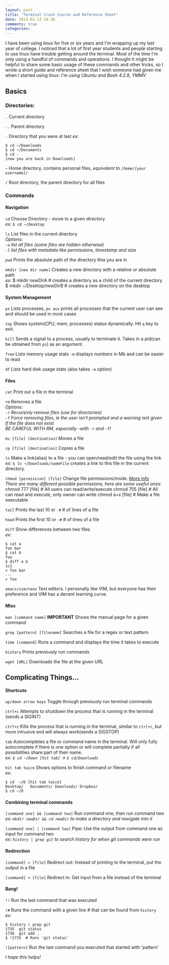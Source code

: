 ```yaml
---
layout: post
title: "Terminal Crash Course and Reference Sheet"
date: 2013-01-13 14:30
comments: true
categories: 
---
```

I have been using linux for five or six years and I'm wrapping up my last year of college. I noticed that a lot of first year students and people starting to use linux have trouble getting around the terminal. Most of the time I'm only using a handful of commands and operations. I thought it might be helpful to share some basic usage of these commands and other tricks, so I wrote a short guide and reference sheet that I wish someone had given me when I started using linux: *I'm using Ubuntu and Bash 4.2.8, YMMV*

Basics
-----------------

### Directories:
`.` Current directory

`..` Parent directory

`-` Directory that you were at last
*ex:*

    $ cd ~/Downloads
    $ cd ~/Documents
    $ cd -
    [now you are back in Downloads]
    
`~` Home directory, contains personal files, *equivalent to `/home/[your username]/`*

`/` Root directory, the parent directory for all files

### Commands

#### Navigation

`cd` Choose Directory - move to a given directory <br />
*ex:* `$ cd ~/Desktop`

`ls` List files in the current directory <br />
*Options: <br />
`-a` list all files (some files are hidden otherwise) <br />
`-l` list files with metadata like permissions, timestamp and size*

`pwd` Prints the absolute path of the directory thta you are in

`mkdir [new dir name]` Creates a new directory with a relative or absolute path<br />
*ex:*
    $ mkdir newDirA # creates a directory as a child of the current directory
    $ mkdir ~/Desktop/newDirB # creates a new directory on the desktop

#### System Management
`ps` Lists processes, `ps aux` prints all processes that the current user can see and should be used in most cases

`top` Shows system(CPU, mem, processes) status dynamically. Hit `q` key to exit.

`kill` Sends a signal to a process, usually to terminate it. Takes in a pid(can be obtained from `ps`) as an argument.


`free` Lists memory usage stats `-m` displays numbers in Mb and can be easier to read

`df` Lists hard disk usage stats (also takes `-m` option)


#### Files
`cat` Print out a file in the terminal

`rm` Removes a file<br />
*Options: <br />
`-r` Recursivly remove files (use for directories)<br />
`-f` Force removing files, ie the user isn't prompted and a warning isnt given if the file does not exist<br />
BE CAREFUL WITH RM, especially -with `-r` and `-f`!*

`mv [file] [destination]` Moves a file

`cp [file] [destination]` Copies a file

`ln` Make a link(alias) to a file - you can open/read/edit the file using the link <br />
*ex:* `$ ln ~/Downloads/someFile` creates a link to this file in the current directory.

`chmod [permission] [file]` Change file permissions/mode. [More info](http://en.wikipedia.org/wiki/Chmod)<br />
*There are many different possible permissions, here are some useful ones:*<br />
    chmod 777 [file] # All users can read/write/execute
    chmod 755 [file] # All can read and execute, only owner can write
    chmod a+x [file] # Make a file executable

`tail` Prints the last 10 or `-#` # of lines of a file

`head` Prints the first 10 or `-#` # of lines of a file

`diff` Show differences between two files <br />
*ex:*

    $ cat a
    foo bar
    $ cat b
    foo
    $ diff a b
    1c1
    < foo bar
    ---
    > foo

`emacs/vim/nano` Text editors. I personally like VIM, but everyone has their preference and VIM has a decent learning curve.

#### Misc
`man [command name]` **IMPORTANT** Shows the manual page for a given command 

`grep [pattern] [filename]` Searches a file for a regex or text pattern 

`time [command]` Runs a command and displays the time it takes to execute

`history` Prints previously run commands

`wget [URL]` Downloads the file at the given URL


Complicating Things...
------------------

#### Shortcuts
`up/down arrow keys` Toggle through previously run terminal commands

`ctrl+c` Attempts to shutdown the process that is running in the terminal (sends a SIGINT)

`ctrl+z` Kills the process that is running in the terminal, similar to `ctrl+c`, but more intrusive and will always work(sends a SIGSTOP)

`tab` Autocompletes a file or command name in the terminal. Will only fully autocomplete if there is one option or will complete partially if all possibilities share part of their name. <br />
*ex: `$ cd ~/Down [hit tab]` -> `$ cd/Downloads`* 

`hit tab twice` Shows options to finish command or filename<br />
*ex:*

    $ cd  ~/D [hit tab twice]
    Desktop/   Documents/ Downloads/ Dropbox/ 
    $ cd ~/D 

#### Combining terminal commands 
`[command one] && [command two]` Run command one, then run command two<br />
*ex: `mkdir newDir && cd newDir` to make a directory and navigate into it*

`[command one] | [command two]` Pipe: Use the output from command one as input for command two<br />
*ex: `history | grep git` to search history for when git commands were run*

#### Redirection
`[command] > [file]` Redirect out: Instead of printing to the terminal, put the output in a file 

`[command] < [file]` Redirect in: Get input from a file instead of the terminal

#### Bang!
`!!` Run the last command that was executed

`!#` Runs the command with a given line # that can be found from `history`<br />
*ex:*

    $ history | grep git
    1735  git status
    1736  git add .
    $ !1735  # Runs 'git status'

`![pattern]` Run the last command you executed that started with 'pattern'

*I hope this helps!*
